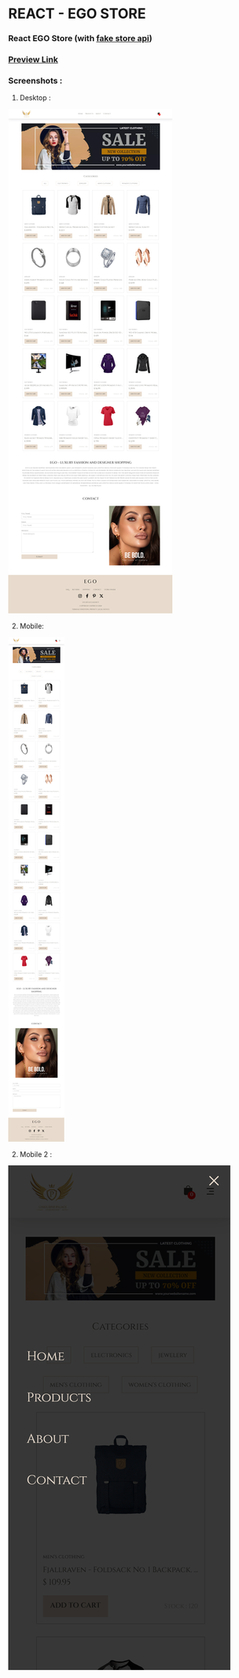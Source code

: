 # REACT - EGO STORE

### React EGO Store **(with [fake store api](https://fakestoreapi.com/))**

### [Preview Link](https://react-ego.vercel.app/) 


### Screenshots : 

1) Desktop :

![img1](src/assets/design/1.png)

2) Mobile:

![img3](src/assets/design/3.png)

2) Mobile 2 :

![img2](src/assets/design/2.png)